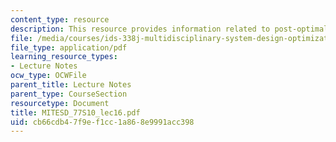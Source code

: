 ```yaml
---
content_type: resource
description: This resource provides information related to post-optimality analysis.
file: /media/courses/ids-338j-multidisciplinary-system-design-optimization-spring-2010/cb66cdb47f9ef1cc1a868e9991acc398_MITESD_77S10_lec16.pdf
file_type: application/pdf
learning_resource_types:
- Lecture Notes
ocw_type: OCWFile
parent_title: Lecture Notes
parent_type: CourseSection
resourcetype: Document
title: MITESD_77S10_lec16.pdf
uid: cb66cdb4-7f9e-f1cc-1a86-8e9991acc398
---
```

